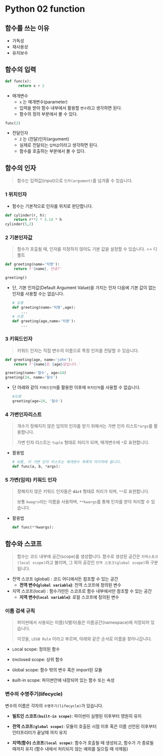 # Python 02 function

## 함수를 쓰는 이유

- 가독성
- 재사용성
- 유지보수



## 함수의 입력

```python
def func(x):
      return x + 2
```

- 매개변수
  - `x` 는 매개변수(parameter)
  - 입력을 받아 함수 내부에서 활용할 `변수`라고 생각하면 된다.
  - 함수의 정의 부분에서 볼 수 있다.

```python
func(2)
```

- 전달인자
  - `2` 는 (전달)인자(argument)
  - 실제로 전달되는 `입력값`이라고 생각하면 된다.
  - 함수를 호출하는 부분에서 볼 수 있다.



## 함수의 인자

> 함수는 입력값(input)으로 `인자(argument)`를 넘겨줄 수 있습니다.

### 1 위치인자

- 함수는 기본적으로 인자를 위치로 판단합니다.

```python
def cylinder(r, h):
    return r**2 * 3.14 * h
cylinder(5,2)
```

### 2 기본인자값

> 함수가 호출될 때, 인자를 지정하지 않아도 기본 값을 설정할 수 있습니다. == 디폴트

```python
def greeting(name='익명'):
    return f'{name}, 안녕?'

greeting()
```

- 단, 기본 인자값(Default Argument Value)을 가지는 인자 다음에 기본 값이 없는 인자를 사용할 수는 없습니다.

  ```python
  # 오류
  def greeting(name='익명',age):
      ...
  # 수정
  def greeting(age,name='익명'):
      ...
  ```

### 3 키워드인자

> 키워드 인자는 직접 변수의 이름으로 특정 인자를 전달할 수 있습니다.

```python
def greeting(age, name='john'):
    return f'{name}은 {age}살입니다.'

greeting(name='철수', age=24)
greeting(24, name='철수')
```

- 단 아래와 같이 `키워드인자`를 활용한 이후에 `위치인자`를 사용할 수 없습니다.

  ```python
  #오류
  greeting(age=24, '철수')
  ```



### 4 가변인자리스트

> 개수가 정해지지 않은 임의의 인자를 받기 위해서는 가변 인자 리스트`*args`를 활용합니다.
>
> 가변 인자 리스트는 `tuple` 형태로 처리가 되며, 매개변수에 `*`로 표현합니다.

- 활용법

  ```python
  # 보통, 이 가변 인자 리스트는 매개변수 목록의 마지막에 옵니다.
  def func(a, b, *args):
  ```



### 5 가변(임의) 키워드 인자

> 정해지지 않은 키워드 인자들은 **`dict`** 형태로 처리가 되며, `**`로 표현합니다.
>
> 보통 `kwagrs`라는 이름을 사용하며, `**kwargs`를 통해 인자를 받아 처리할 수 있습니다.

- 활용법

  ```python
  def func(**kwargs):
  ```



## 함수와 스코프

> 함수는 코드 내부에 공간(scope)를 생성합니다. 함수로 생성된 공간은 `지역스포크(local scope)`라고 불리며, 그 외의 공강인 `전역 스포크(global scope)`와 구분됩니다.

- 전역 스코프 (global) : 코드 어디에서든 참조할 수 있는 공간
  - **전역 변수(`global variable`)**: 전역 스코프에 정의된 변수
- 지역 스코프(local) : 함수가만든 스코프로 함수 내부에서만 참조할 수 있는 공간
  - **지역 변수(`local variable`)**: 로컬 스코프에 정의된 변수

### 이름 검색 규칙

> 파이썬에서 사용되는 이름(식별자)들은 이름공간(namespace)에 저장되어 있습니다.
>
> 이것을, `LEGB Rule` 이라고 부르며, 아래와 같은 순서로 이름을 찾아나갑니다.

- `L`ocal scope: 정의된 함수

- `E`nclosed scope: 상위 함수

- `G`lobal scope: 함수 밖의 변수 혹은 import된 모듈

- `B`uilt-in scope: 파이썬안에 내장되어 있는 함수 또는 속성

### 변수의 수명주기(lifecycle)

변수의 이름은 각자의 `수명주기(lifecycle)`가 있습니다.

- **빌트인 스코프`(built-in scope)`**: 파이썬이 실행된 이후부터 영원히 유지

- **전역 스코프`(global scope)`**: 모듈이 호출된 시점 이후 혹은 이름 선언된 이후부터 인터프리터가 끝날때 까지 유지

- **지역(함수) 스코프`(local scope)`**: 함수가 호출될 때 생성되고, 함수가 가 종료될 때까지 유지 (함수 내에서 처리되지 않는 예외를 일으킬 때 삭제됨)



